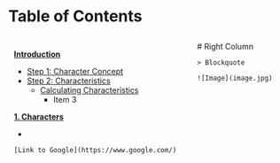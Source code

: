 # Table of Contents

<!DOCTYPE html>
<html lang="en">
<head>
  <meta charset="UTF-8">
  <meta name="viewport" content="width=device-width, initial-scale=1.0">
  <title>Two-Column Layout</title>
  <style>
    .container {
      display: flex;
    }
    .column {
      flex: 1;
      padding: 10px;
    }
  </style>
</head>
<body>

<div class="container">
  <div class="column">

[**Introduction**](README.md)

- [Step 1: Character Concept](0001_Characters.md?id=step-1-character-concept)
- [Step 2: Characteristics](0001_Characters.md?id=step-2-characteristics)
  - [Calculating Characteristics](0001_Characters.md?id=calculating-characteristics)
    - Item 3

[**1. Characters**](0001_Characters.md)

- 

    
    [Link to Google](https://www.google.com/)
  </div>
  <div class="column">
    # Right Column
    
    > Blockquote
    
    ![Image](image.jpg)
  </div>
</div>

</body>
</html>